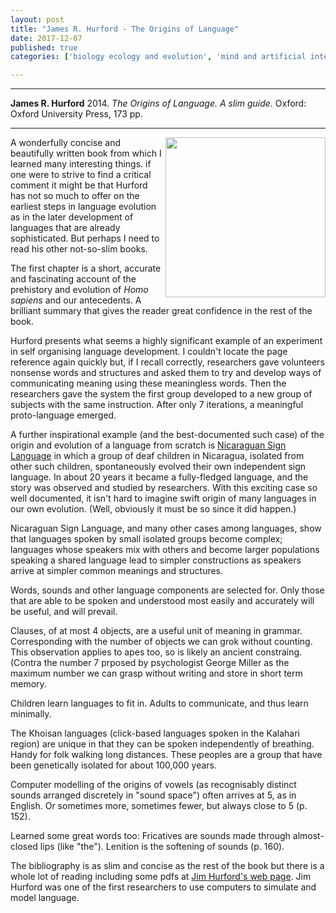 ```yaml
---
layout: post
title: "James R. Hurford - The Origins of Language"
date: 2017-12-07
published: true
categories: ['biology ecology and evolution', 'mind and artificial intelligence']

---
```



***
<b>James R. Hurford</b> 2014. _The Origins of Language. A slim guide_.  Oxford: Oxford University Press, 173 pp.

***
<img width="256" align="right" src="http://global.oup.com/academic/covers/uk/pdp/9780198701668" alt="">  

A wonderfully concise and beautifully written book from which I learned many interesting things.  if one were to strive to find a critical comment it might be that Hurford has not so  much to offer on the earliest steps in language evolution as in the later development of languages that are already sophisticated.  But perhaps I need to read his other not-so-slim books. 

The first chapter is a short, accurate and fascinating account of the prehistory and evolution of _Homo sapiens_ and our antecedents.  A brilliant summary that gives the reader great confidence in the rest of the book.

Hurford presents what seems a highly significant example of an experiment in self organising language development.  I couldn't locate the page reference again quickly but, if I recall correctly, researchers gave volunteers nonsense words and structures and asked them to try and develop ways of communicating meaning using these meaningless words.  Then the researchers gave the system the first group developed to a new group of subjects with the same instruction.  After only 7 iterations, a meaningful proto-language emerged.

A further inspirational example (and the best-documented such case) of the origin and evolution of a language from scratch is [Nicaraguan Sign Language](https://www.scientificamerican.com/article/in-nicaragua-a-language-i/) in which a group of deaf children in Nicaragua, isolated from other such children, spontaneously evolved their own independent sign language. In about 20 years it became a fully-fledged language, and the story was observed and studied by researchers.  With this exciting case so well documented, it isn't hard to imagine swift origin of many languages in our own evolution.  (Well, obviously it must be so since it did happen.) 

Nicaraguan Sign Language, and many other cases among languages, show that languages spoken by small isolated groups become complex; languages whose speakers mix with others and become larger populations speaking a shared language lead to simpler constructions as speakers arrive at simpler common meanings and structures.

Words, sounds and other language components are selected for.  Only those that are able to be spoken and understood most easily and accurately will be useful, and will prevail.  

Clauses, of at most 4 objects, are a useful unit of meaning in grammar. Corresponding with the number of objects we can grok without counting. This observation applies to apes too, so is likely an ancient constraing. (Contra the number 7 prposed by psychologist George Miller as the maximum number we can grasp  without writing and store in short term memory.

Children learn languages to fit in. Adults to communicate, and thus learn minimally.

The Khoisan languages (click-based languages spoken in the Kalahari region) are unique in that they can be spoken independently of breathing.  Handy for folk walking long distances.  These peoples are a group that have been genetically isolated for about 100,000 years.

Computer modelling of the origins of vowels (as recognisably distinct sounds arranged discretely in "sound space") often arrives at 5, as in English.  Or sometimes more, sometimes fewer, but always close to 5  (p. 152).  

Learned some great words too: Fricatives are sounds made through almost-closed lips (like "the"). Lenition is the softening of sounds (p. 160).

The bibliography is as slim and concise as the rest of the book but there is a whole lot of reading including some pdfs at [Jim Hurford's web page](http://www.lel.ed.ac.uk/~jim/).  Jim Hurford was one of the first researchers to use computers to simulate and model language.
